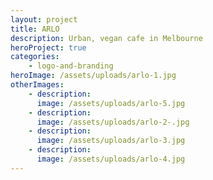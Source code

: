 ```yaml
---
layout: project
title: ARLO
description: Urban, vegan cafe in Melbourne
heroProject: true
categories:
    - logo-and-branding
heroImage: /assets/uploads/arlo-1.jpg
otherImages:
    - description:
      image: /assets/uploads/arlo-5.jpg
    - description:
      image: /assets/uploads/arlo-2-.jpg
    - description:
      image: /assets/uploads/arlo-3.jpg
    - description:
      image: /assets/uploads/arlo-4.jpg
---
```


